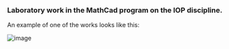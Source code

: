 ### Laboratory work in the MathCad program on the IOP discipline.
An example of one of the works looks like this:

![image](https://github.com/user-attachments/assets/da39e519-162f-4cf7-af46-264a83c0f9aa)
